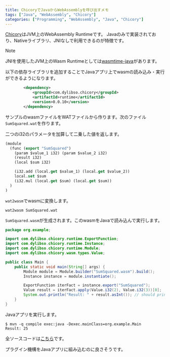 ```yaml
---
title: ChicoryでJavaからWebAssemblyを呼び出すメモ
tags: ["Java", "WebAssembly", "Chicory"]
categories: ["Programming", "WebAssembly", "Java", "Chicory"]
---
```


[Chicory](https://github.com/dylibso/chicory)はJVM上のWebAssembly Runtimeです。
Javaのみで実装されており、Nativeライブラリ、JNIなしで利用できるのが特徴です。

> [!Note]
> JNIを使用したJVM上のWasm Runtimeとしては[wasmtime-java](https://github.com/kawamuray/wasmtime-java)があります。

以下の依存ライブラリを追加することでJavaアプリ上でwasmの読み込み・実行ができるようになります。

```xml
		<dependency>
			<groupId>com.dylibso.chicory</groupId>
			<artifactId>runtime</artifactId>
			<version>0.0.10</version>
		</dependency>
```

サンプルのwasmファイルをWATファイルから作ります。次のファイル`SumSquared.wat`を作ります。

二つのi32のパラメータを加算して二乗した値を返します。

```lisp
(module
  (func (export "SumSquared")
    (param $value_1 i32) (param $value_2 i32)
    (result i32)
    (local $sum i32)

    (i32.add (local.get $value_1) (local.get $value_2))
    local.set $sum
    (i32.mul (local.get $sum) (local.get $sum))
  )
)
```

`wat2wasm`でwasmに変換します。

```
wat2wasm SumSquared.wat 
```

`SumSquared.wasm`が生成されます。このwasmをJavaで読み込んで実行します。


```java
package org.example;

import com.dylibso.chicory.runtime.ExportFunction;
import com.dylibso.chicory.runtime.Instance;
import com.dylibso.chicory.runtime.Module;
import com.dylibso.chicory.wasm.types.Value;

public class Main {
	public static void main(String[] args) {
		Module module = Module.builder("SumSquared.wasm").build();
		Instance instance = module.instantiate();

		ExportFunction iterFact = instance.export("SumSquared");
		Value result = iterFact.apply(Value.i32(2), Value.i32(3))[0];
		System.out.println("Result: " + result.asInt()); // should print "Result: 25" (= (2 + 3)^2)
	}
}
```

Javaアプリを実行します。

```
$ mvn -q compile exec:java -Dexec.mainClass=org.example.Main                   
Result: 25
```

全ソースコードは[こちら](https://github.com/making/hello-chicory)です。

プラグイン機構をJavaアプリに組み込むのに良さそうです。